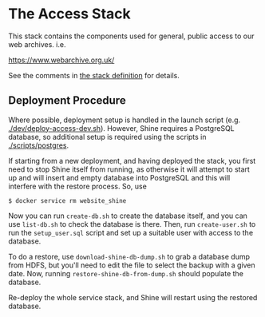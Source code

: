The Access Stack
================

This stack contains the components used for general, public access to our web archives. i.e.

https://www.webarchive.org.uk/

See the comments in [the stack definition](./docker-compose.yml) for details.


Deployment Procedure
--------------------

Where possible, deployment setup is handled in the launch script (e.g. [./dev/deploy-access-dev.sh](./dev/deploy-access-dev.sh)). However, Shine requires a PostgreSQL database, so additional setup is required using the scripts in [./scripts/postgres](./scripts/postgres).

If starting from a new deployment, and having deployed the stack, you first need to stop Shine itself from running, as otherwise it will attempt to start up and will insert and empty database into PostgreSQL and this will interfere with the restore process. So, use

    $ docker service rm website_shine

Now you can run `create-db.sh` to create the database itself, and you can use `list-db.sh` to check the database is there. Then, run `create-user.sh` to run the `setup_user.sql` script and set up a suitable user with access to the database.  

To do a restore, use `download-shine-db-dump.sh` to grab a database dump from HDFS, but you'll need to edit the file to select the backup with a given date. Now, running `restore-shine-db-from-dump.sh` should populate the database.

Re-deploy the whole service stack, and Shine will restart using the restored database.

